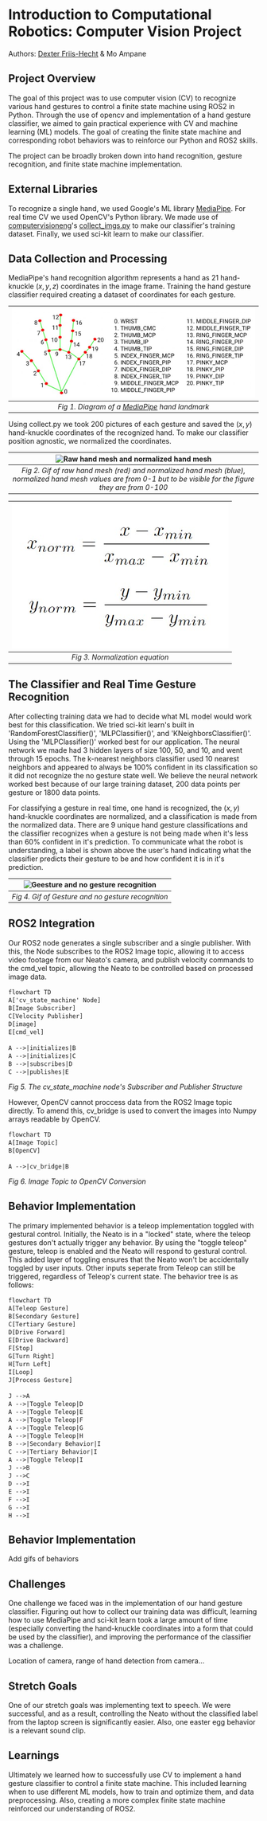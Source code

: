 # Introduction to Computational Robotics: Computer Vision Project

Authors: [Dexter Friis-Hecht](https://github.com/dfriishecht) & Mo Ampane

## Project Overview

The goal of this project was to use computer vision (CV) to recognize various hand gestures to control a finite state machine using ROS2 in Python. Through the use of opencv and implementation of a hand gesture classifier, we aimed to gain practical experience with CV and machine learning (ML) models. The goal of creating the finite state machine and corresponding robot behaviors was to reinforce our Python and ROS2 skills.

The project can be broadly broken down into hand recognition, gesture recognition, and finite state machine implementation.

## External Libraries

To recognize a single hand, we used Google's ML library [MediaPipe](https://developers.google.com/mediapipe). For real time CV we used OpenCV's Python library. We made use of [computervisioneng](https://github.com/computervisioneng)'s [collect_imgs.py](https://github.com/computervisioneng/sign-language-detector-python/blob/master/collect_imgs.py) to make our classifier's training dataset. Finally, we used sci-kit learn to make our classifier.

## Data Collection and Processing

MediaPipe's hand recognition algorithm represents a hand as 21 hand-knuckle $(x,y,z)$ coordinates in the image frame. Training the hand gesture classifier required creating a dataset of coordinates for each gesture.

|                                 ![MediaPipe hand landmark diagram](img/hand_landmark.jpg)                                 |
| :-----------------------------------------------------------------------------------------------------------------------: |
| _Fig 1. Diagram of a [MediaPipe](https://developers.google.com/mediapipe/solutions/vision/hand_landmarker) hand landmark_ |

Using collect.py we took 200 pictures of each gesture and saved the $(x,y)$ hand-knuckle coordinates of the recognized hand. To make our classifier position agnostic, we normalized the coordinates.

|                                                  ![Raw hand mesh and normalized hand mesh](img/normalization.gif)                                                  |
| :----------------------------------------------------------------------------------------------------------------------------------------------------------------: |
| _Fig 2. Gif of raw hand mesh (red) and normalized hand mesh (blue), normalized hand mesh values are from 0-1 but to be visible for the figure they are from 0-100_ |

| ![Normalization equation](img/normalization_equation.jpg) |
| :-------------------------------------------------------: |
|              _Fig 3. Normalization equation_              |

## The Classifier and Real Time Gesture Recognition

After collecting training data we had to decide what ML model would work best for this classification. We tried sci-kit learn's built in 'RandomForestClassifier()', 'MLPClassifier()', and 'KNeighborsClassifier()'. Using the 'MLPClassifier()' worked best for our application. The neural network we made had 3 hidden layers of size 100, 50, and 10, and went through 15 epochs. The k-nearest neighbors classifier used 10 nearest neighbors and appeared to always be 100% confident in its classification so it did not recognize the no gesture state well. We believe the neural network worked best because of our large training dataset, 200 data points per gesture or 1800 data points.

For classifying a gesture in real time, one hand is recognized, the $(x,y)$ hand-knuckle coordinates are normalized, and a classification is made from the normalized data. There are 9 unique hand gesture classifications and the classifier recognizes when a gesture is not being made when it's less than 60% confident in it's prediction. To communicate what the robot is understanding, a label is shown above the user's hand indicating what the classifier predicts their gesture to be and how confident it is in it's prediction.

| ![Geesture and no gesture recognition](img/gestures.gif) |
| :------------------------------------------------------: |
|    _Fig 4. Gif of Gesture and no gesture recognition_    |

## ROS2 Integration

Our ROS2 node generates a single subscriber and a single publisher. With this, the Node subscribes to the ROS2 Image topic, allowing it to access video footage from our Neato's camera, and publish velocity commands to the cmd_vel topic, allowing the Neato to be controlled based on processed image data.
```mermaid
flowchart TD
A['cv_state_machine' Node]
B[Image Subscriber]
C[Velocity Publisher]
D[image]
E[cmd_vel]

A -->|initializes|B
A -->|initializes|C
B -->|subscribes|D
C -->|publishes|E
```
*Fig 5. The cv_state_machine node's Subscriber and Publisher Structure*

However, OpenCV cannot proccess data from the ROS2 Image topic directly. To amend this, cv_bridge is used to convert the images into Numpy arrays readable by OpenCV.
```mermaid
flowchart TD
A[Image Topic]
B[OpenCV]

A -->|cv_bridge|B
```
*Fig 6. Image Topic to OpenCV Conversion*

## Behavior Implementation

The primary implemented behavior is a teleop implementation toggled with gestural control. Initially, the Neato is in a "locked" state, where the teleop gestures don't actually trigger any behavior. By using the "toggle teleop" gesture, teleop is enabled and the Neato will respond to gestural control. This added layer of toggling ensures that the Neato won't be accidentally toggled by user inputs. Other inputs seperate from Teleop can still be triggered, regardless of Teleop's current state.
The behavior tree is as follows:
```mermaid
flowchart TD
A[Teleop Gesture]
B[Secondary Gesture]
C[Tertiary Gesture]
D[Drive Forward]
E[Drive Backward]
F[Stop]
G[Turn Right]
H[Turn Left]
I[Loop]
J[Process Gesture]

J -->A
A -->|Toggle Teleop|D
A -->|Toggle Teleop|E
A -->|Toggle Teleop|F
A -->|Toggle Teleop|G
A -->|Toggle Teleop|H
B -->|Secondary Behavior|I
C -->|Tertiary Behavior|I
A -->|Toggle Teleop|I
J -->B
J -->C
D -->I
E -->I
F -->I
G -->I
H -->I
```

## Behavior Implementation

Add gifs of behaviors

## Challenges

One challenge we faced was in the implementation of our hand gesture classifier. Figuring out how to collect our training data was difficult, learning how to use MediaPipe and sci-kit learn took a large amount of time (especially converting the hand-knuckle coordinates into a form that could be used by the classifier), and improving the performance of the classifier was a challenge.

Location of camera, range of hand detection from camera...

## Stretch Goals

One of our stretch goals was implementing text to speech. We were successful, and as a result, controlling the Neato without the classified label from the laptop screen is significantly easier. Also, one easter egg behavior is a relevant sound clip.

## Learnings

Ultimately we learned how to successfully use CV to implement a hand gesture classifier to control a finite state machine. This included learning when to use different ML models, how to train and optimize them, and data preprocessing. Also, creating a more complex finite state machine reinforced our understanding of ROS2.
